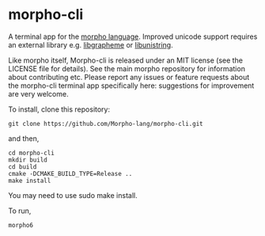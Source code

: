 # morpho-cli

A terminal app for the [morpho language](https://github.com/Morpho-lang/morpho).  Improved unicode support requires an external library e.g. [libgrapheme](https://libs.suckless.org/libgrapheme/) or [libunistring](https://www.gnu.org/software/libunistring/).

Like morpho itself, Morpho-cli is released under an MIT license (see the LICENSE file for details). See the main morpho repository for information about contributing etc. Please report any issues or feature requests about the morpho-cli terminal app specifically here: suggestions for improvement are very welcome. 

To install, clone this repository:

    git clone https://github.com/Morpho-lang/morpho-cli.git

and then,

    cd morpho-cli 
    mkdir build
    cd build
    cmake -DCMAKE_BUILD_TYPE=Release ..
    make install 

You may need to use sudo make install.

To run,

    morpho6

